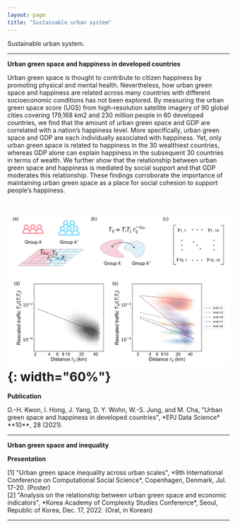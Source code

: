 ```yaml
---
layout: page
title: "Sustainable urban system"
---
```


Sustainable urban system.

---

**Urban green space and happiness in developed countries**

<span class="small">
Urban green space is thought to contribute to citizen happiness by promoting physical and mental health. Nevertheless, how urban green space and happiness are related across many countries with different socioeconomic conditions has not been explored. By measuring the urban green space score (UGS) from high-resolution satellite imagery of 90 global cities covering 179,168 km2 and 230 million people in 60 developed countries, we find that the amount of urban green space and GDP are correlated with a nation’s happiness level. More specifically, urban green space and GDP are each individually associated with happiness. Yet, only urban green space is related to happiness in the 30 wealthiest countries, whereas GDP alone can explain happiness in the subsequent 30 countries in terms of wealth. We further show that the relationship between urban green space and happiness is mediated by social support and that GDP moderates this relationship. These findings corroborate the importance of maintaining urban green space as a place for social cohesion to support people’s happiness.
</span>

# ![Schematics of the study](/projects/img/gravity_schematics.png "Schematics of the study"){: width="60%"}

**Publication**

<span class="small">
O.-H. Kwon, I. Hong, J. Yang, D. Y. Wohn, W.-S. Jung, and M. Cha, "Urban green space and happiness in developed countries", *EPJ Data Science* **10**, 28 (2021). <br>
</span>

---

**Urban green space and inequality**

**Presentation**

<span class="small"> 
[1] "Urban green space inequality across urban scales", *9th International Conference on Computational Social Science*, Copenhagen, Denmark, Jul. 17-20. (Poster)<br>
[2] "Analysis on the relationship between urban green space and economic indicators", *Korea Academy of Complexity Studies Conference*, Seoul, Republic of Korea, Dec. 17, 2022. (Oral, in Korean)<br>
</span>

---
